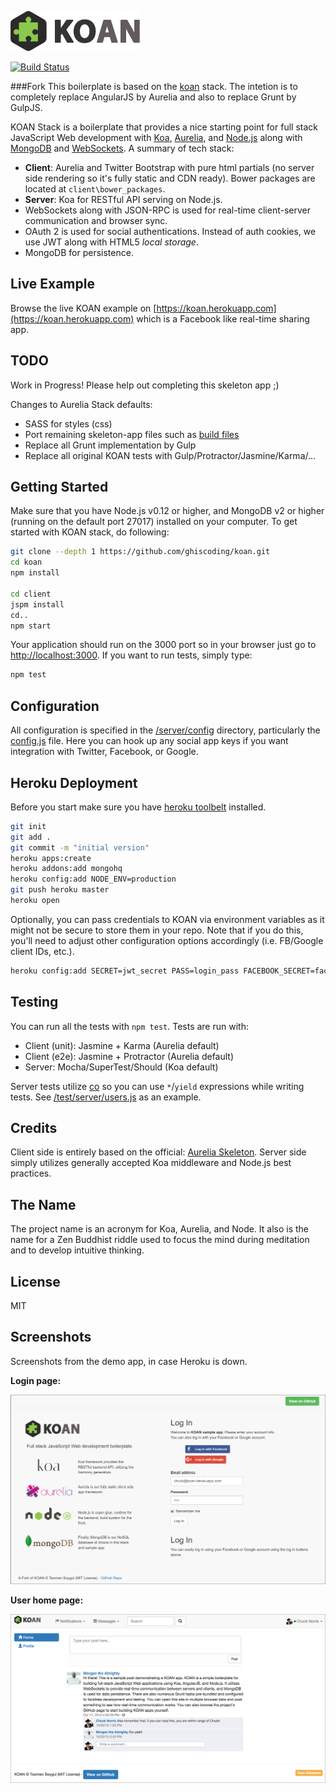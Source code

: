 [![KOAN](/client/src/assets/images/koan.png)](https://koan.herokuapp.com)

[![Build Status](https://travis-ci.org/soygul/koan.svg?branch=master)](https://travis-ci.org/soygul/koan)

###Fork
This boilerplate is based on the [koan](https://github.com/soygul/koan) stack. The intetion is to completely replace AngularJS by Aurelia and also to replace Grunt by GulpJS.

KOAN Stack is a boilerplate that provides a nice starting point for full stack JavaScript Web development with [Koa](http://koajs.com/), [Aurelia](http://aurelia.io/), and [Node.js](http://www.nodejs.org/) along with [MongoDB](https://www.mongodb.org/) and [WebSockets](https://developer.mozilla.org/en/docs/WebSockets). A summary of tech stack:
* **Client**: Aurelia and Twitter Bootstrap with pure html partials (no server side rendering so it's fully static and CDN ready). Bower packages are located at `client\bower_packages`.
* **Server**: Koa for RESTful API serving on Node.js.
* WebSockets along with JSON-RPC is used for real-time client-server communication and browser sync.
* OAuth 2 is used for social authentications. Instead of auth cookies, we use JWT along with HTML5 *local storage*.
* MongoDB for persistence.

## Live Example
Browse the live KOAN example on [https://koan.herokuapp.com](https://koan.herokuapp.com) which is a Facebook like real-time sharing app.

## TODO

Work in Progress! Please help out completing this skeleton app ;)

Changes to Aurelia Stack defaults:
- SASS for styles (css)
- Port remaining skeleton-app files such as [build files](https://github.com/aurelia/skeleton-navigation/tree/master/build)
- Replace all Grunt implementation by Gulp
- Replace all original KOAN tests with Gulp/Protractor/Jasmine/Karma/...

## Getting Started
Make sure that you have Node.js v0.12 or higher, and MongoDB v2 or higher (running on the default port 27017) installed on your computer. To get started with KOAN stack, do following:

```bash
git clone --depth 1 https://github.com/ghiscoding/koan.git
cd koan
npm install

cd client
jspm install
cd..
npm start
```

Your application should run on the 3000 port so in your browser just go to [http://localhost:3000](http://localhost:3000). If you want to run tests, simply type:

```bash
npm test
```

## Configuration
All configuration is specified in the [/server/config](/server/config/) directory, particularly the [config.js](/server/config/config.js) file. Here you can hook up any social app keys if you want integration with Twitter, Facebook, or Google.

## Heroku Deployment
Before you start make sure you have <a href="https://toolbelt.heroku.com/">heroku toolbelt</a> installed.

```bash
git init
git add .
git commit -m "initial version"
heroku apps:create
heroku addons:add mongohq
heroku config:add NODE_ENV=production
git push heroku master
heroku open
```

Optionally, you can pass credentials to KOAN via environment variables as it might not be secure to store them in your repo. Note that if you do this, you'll need to adjust other configuration options accordingly (i.e. FB/Google client IDs, etc.).

```bash
heroku config:add SECRET=jwt_secret PASS=login_pass FACEBOOK_SECRET=facebook_oauth_secret GOOGLE_SECRET=google_oauth_secret
```

## Testing
You can run all the tests with `npm test`. Tests are run with:
* Client (unit): Jasmine + Karma (Aurelia default)
* Client (e2e): Jasmine + Protractor (Aurelia default)
* Server: Mocha/SuperTest/Should (Koa default)

Server tests utilize [co](https://github.com/tj/co) so you can use `*`/`yield` expressions while writing tests. See [/test/server/users.js](/test/server/users.js) as an example.

## Credits
Client side is entirely based on the official: [Aurelia Skeleton](https://github.com/aurelia/skeleton-navigation/tree/master/skeleton-es2016). Server side simply utilizes generally accepted Koa middleware and Node.js best practices.

## The Name
The project name is an acronym for Koa, Aurelia, and Node. It also is the name for a Zen Buddhist riddle used to focus the mind during meditation and to develop intuitive thinking.

## License
MIT

## Screenshots

Screenshots from the demo app, in case Heroku is down.

**Login page:**

![Login Page](/client/src/assets/images/scrshot_login.png)

**User home page:**

![Home Page](/client/src/assets/images/scrshot_home.png)
